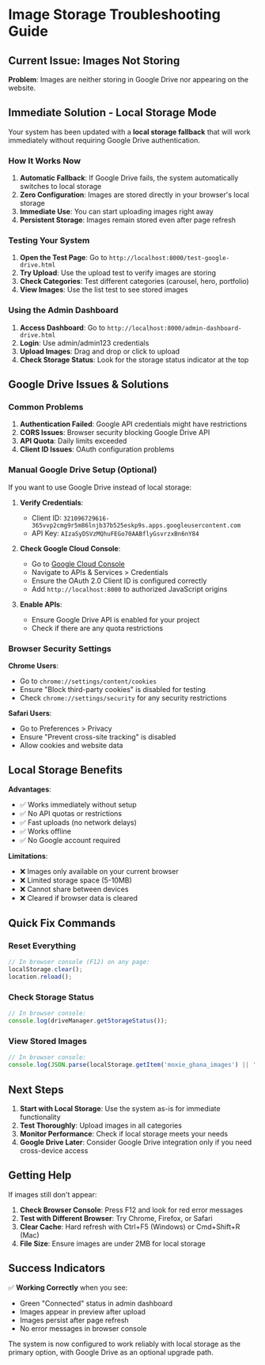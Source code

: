 # Image Storage Troubleshooting Guide

## Current Issue: Images Not Storing

**Problem**: Images are neither storing in Google Drive nor appearing on the website.

## Immediate Solution - Local Storage Mode

Your system has been updated with a **local storage fallback** that will work immediately without requiring Google Drive authentication.

### How It Works Now

1. **Automatic Fallback**: If Google Drive fails, the system automatically switches to local storage
2. **Zero Configuration**: Images are stored directly in your browser's local storage
3. **Immediate Use**: You can start uploading images right away
4. **Persistent Storage**: Images remain stored even after page refresh

### Testing Your System

1. **Open the Test Page**: Go to `http://localhost:8000/test-google-drive.html`
2. **Try Upload**: Use the upload test to verify images are storing
3. **Check Categories**: Test different categories (carousel, hero, portfolio)
4. **View Images**: Use the list test to see stored images

### Using the Admin Dashboard

1. **Access Dashboard**: Go to `http://localhost:8000/admin-dashboard-drive.html`
2. **Login**: Use admin/admin123 credentials
3. **Upload Images**: Drag and drop or click to upload
4. **Check Storage Status**: Look for the storage status indicator at the top

## Google Drive Issues & Solutions

### Common Problems

1. **Authentication Failed**: Google API credentials might have restrictions
2. **CORS Issues**: Browser security blocking Google Drive API
3. **API Quota**: Daily limits exceeded
4. **Client ID Issues**: OAuth configuration problems

### Manual Google Drive Setup (Optional)

If you want to use Google Drive instead of local storage:

1. **Verify Credentials**:
   - Client ID: `321096729616-365vvp2cmg9r5m86lnjb37b525eskp9s.apps.googleusercontent.com`
   - API Key: `AIzaSyDSVzMQhuFEGo70AABflyGsvrzxBn6nY84`

2. **Check Google Cloud Console**:
   - Go to [Google Cloud Console](https://console.cloud.google.com)
   - Navigate to APIs & Services > Credentials
   - Ensure the OAuth 2.0 Client ID is configured correctly
   - Add `http://localhost:8000` to authorized JavaScript origins

3. **Enable APIs**:
   - Ensure Google Drive API is enabled for your project
   - Check if there are any quota restrictions

### Browser Security Settings

**Chrome Users**:
- Go to `chrome://settings/content/cookies`
- Ensure "Block third-party cookies" is disabled for testing
- Check `chrome://settings/security` for any security restrictions

**Safari Users**:
- Go to Preferences > Privacy
- Ensure "Prevent cross-site tracking" is disabled
- Allow cookies and website data

## Local Storage Benefits

**Advantages**:
- ✅ Works immediately without setup
- ✅ No API quotas or restrictions
- ✅ Fast uploads (no network delays)
- ✅ Works offline
- ✅ No Google account required

**Limitations**:
- ❌ Images only available on your current browser
- ❌ Limited storage space (5-10MB)
- ❌ Cannot share between devices
- ❌ Cleared if browser data is cleared

## Quick Fix Commands

### Reset Everything
```javascript
// In browser console (F12) on any page:
localStorage.clear();
location.reload();
```

### Check Storage Status
```javascript
// In browser console:
console.log(driveManager.getStorageStatus());
```

### View Stored Images
```javascript
// In browser console:
console.log(JSON.parse(localStorage.getItem('moxie_ghana_images') || '[]'));
```

## Next Steps

1. **Start with Local Storage**: Use the system as-is for immediate functionality
2. **Test Thoroughly**: Upload images in all categories
3. **Monitor Performance**: Check if local storage meets your needs
4. **Google Drive Later**: Consider Google Drive integration only if you need cross-device access

## Getting Help

If images still don't appear:

1. **Check Browser Console**: Press F12 and look for red error messages
2. **Test with Different Browser**: Try Chrome, Firefox, or Safari
3. **Clear Cache**: Hard refresh with Ctrl+F5 (Windows) or Cmd+Shift+R (Mac)
4. **File Size**: Ensure images are under 2MB for local storage

## Success Indicators

✅ **Working Correctly** when you see:
- Green "Connected" status in admin dashboard
- Images appear in preview after upload
- Images persist after page refresh
- No error messages in browser console

The system is now configured to work reliably with local storage as the primary option, with Google Drive as an optional upgrade path.